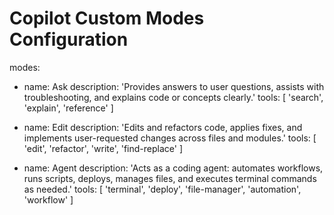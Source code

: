 # Copilot Custom Modes Configuration

modes:
  - name: Ask
    description: 'Provides answers to user questions, assists with troubleshooting, and explains code or concepts clearly.'
    tools: [ 'search', 'explain', 'reference' ]

  - name: Edit
    description: 'Edits and refactors code, applies fixes, and implements user-requested changes across files and modules.'
    tools: [ 'edit', 'refactor', 'write', 'find-replace' ]

  - name: Agent
    description: 'Acts as a coding agent: automates workflows, runs scripts, deploys, manages files, and executes terminal commands as needed.'
    tools: [ 'terminal', 'deploy', 'file-manager', 'automation', 'workflow' ]
    